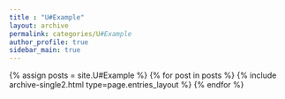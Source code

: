 ```yaml
---
title : "U#Example"
layout: archive
permalink: categories/U#Example
author_profile: true
sidebar_main: true
---
```


{% assign posts = site.U#Example %}
{% for post in posts %} {% include archive-single2.html type=page.entries_layout %} {% endfor %}